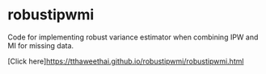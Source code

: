 # robustipwmi
Code for implementing robust variance estimator when combining IPW and MI for missing data.

[Click here]https://tthaweethai.github.io/robustipwmi/robustipwmi.html
